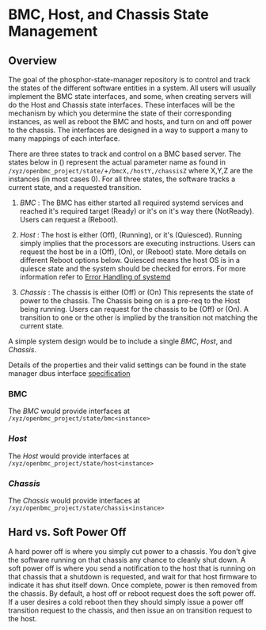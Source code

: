 # BMC, Host, and Chassis State Management

## Overview

The goal of the phosphor-state-manager repository is to control and track the
states of the different software entities in a system.  All users will usually
implement the BMC state interfaces, and some, when creating servers will do the
Host and Chassis state interfaces.  These interfaces will be the mechanism by
which you determine the state of their corresponding instances, as well as
reboot the BMC and hosts, and turn on and off power to the chassis.  The
interfaces are designed in a way to support a many to many mappings of each
interface.

There are three states to track and control on a BMC based server.  The states
below in () represent the actual parameter name as found in
`/xyz/openbmc_project/state/`+`/bmcX,/hostY,/chassisZ` where X,Y,Z are the
instances (in most cases 0).  For all three states, the software tracks a
current state, and a requested transition.

1. *BMC* : The BMC has either started all required systemd services and reached
it's required target (Ready) or it's on it's way there (NotReady).  Users can
request a (Reboot).

2. *Host* : The host is either (Off), (Running), or it's (Quiesced).
Running simply implies that the processors are executing instructions.  Users
can request the host be in a (Off), (On), or (Reboot) state.  More details on
different Reboot options below.
Quiesced means the host OS is in a quiesce state and the system should be
checked for errors. For more information refer to
[Error Handling of systemd](https://github.com/openbmc/docs/blob/master/openbmc-systemd.md#error-handling-of-systemd)

3. *Chassis* : The chassis is either (Off) or (On)
This represents the state of power to the chassis.  The Chassis being on
is a pre-req to the Host being running.  Users can request for the chassis to be
(Off) or (On).  A transition to one or the other is implied by the transition
not matching the current state.

A simple system design would be to include a single *BMC*, *Host*, and
*Chassis*.

Details of the properties and their valid settings can be found in the state
manager dbus interface [specification](https://github.com/openbmc/phosphor-dbus-interfaces/tree/master/xyz/openbmc_project/State/)

### BMC

The *BMC* would provide interfaces at
`/xyz/openbmc_project/state/bmc<instance>`

### *Host*

The *Host* would provide interfaces at
`/xyz/openbmc_project/state/host<instance>`

### *Chassis*

The *Chassis* would provide interfaces at
`/xyz/openbmc_project/state/chassis<instance>`

## Hard vs. Soft Power Off

A hard power off is where you simply cut power to a chassis.  You don't give
the software running on that chassis any chance to cleanly shut down.
A soft power off is where you send a notification to the host that is running
on that chassis that a shutdown is requested, and wait for that host firmware
to indicate it has shut itself down.  Once complete, power is then removed
from the chassis. By default, a host off or reboot request does the soft
power off.  If a user desires a cold reboot then they should simply issue a
power off transition request to the chassis, and then issue an on transition
request to the host.
